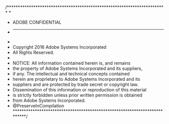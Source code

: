/************************************************************************
*
* ADOBE CONFIDENTIAL
* ___________________
*
* Copyright 2016 Adobe Systems Incorporated
* All Rights Reserved.
*
* NOTICE: All information contained herein is, and remains
* the property of Adobe Systems Incorporated and its suppliers,
* if any. The intellectual and technical concepts contained
* herein are proprietary to Adobe Systems Incorporated and its
* suppliers and are protected by trade secret or copyright law.
* Dissemination of this information or reproduction of this material
* is strictly forbidden unless prior written permission is obtained
* from Adobe Systems Incorporated.
* @PreserveInCompilation
**************************************************************************/

